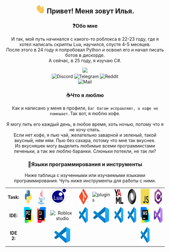 <h2 align="center"><img src="https://github.com/ProgrammDuck/ProgrammDuck/blob/main/wave.gif" width="30"> Привет! Меня зовут Илья.</h2>    
<h3 align="center"> ❓Обо мне </h3>
<p align="center">
  И так, мой путь начинался с какого-то роблокса в 22-23 году, где я хотел написать скрипты Lua, научился, спустя 4-5 месяцев.<br>
  После этого в 24 году я попробовал Python и освоил его и начал писать ботов в дискорде.<br>
  А сейчас, в 25 году, я изучаю C#.
</p>

<p align="center">
  <img src="https://github-readme-stats.vercel.app/api?username=ProgrammDuck&show_icons=true&theme=dark&locale=ru"><br>
  <img alt="Discord" src="https://img.shields.io/badge/Discord-ProgrammDuck-black?style=for-the-badge&logo=Discord&link=https%3A%2F%2Fdiscord.com%2Fusers%2Fprogrammduck">
  <img alt="Telegram" src="https://img.shields.io/badge/Telegram-%40ProgrammDuck-black?style=for-the-badge&logo=Telegram&link=https%3A%2F%2Ft.me%2Fprogrammduck">
  <img alt="Reddit" src="https://img.shields.io/badge/Reddit-Pr0grammDuck-black?style=for-the-badge&logo=Reddit&link=https%3A%2F%2Fwww.reddit.com%2Fuser%2FPr0gramm_Duck%2F"><br>
  <img alt="Mail" src="https://img.shields.io/badge/Mail-ProgrammDuck%40yandex.ru-black?style=for-the-badge&logo=Gmail&logoColor=%2330B980&link=https%3A%2F%2Fwww.reddit.com%2Fuser%2FPr0gramm_Duck%2F">
</p>

<h3 align="center"> ☕Что я люблю </h3>
<p align="center">
  Как и написано у меня в профиле, <code>Баг багом исправляют, а кофе не помешает.</code>Так вот, я люблю кофе.<br>
  <br>
  Я могу пить его каждый день, в любое время, хоть ночью, потому что я не хочу спать.<br>
  Если нет кофе, я пью чай, желательно заварной и зеленый, такой вкусный, ням ням. Пью без сахара, потому что мне так вкуснее.<br>
  Из вкусняшек могу выделить любимые всеми программистами печеньки, а так же люблю баранки. Слюньки потекли, не так ли?
</p>

<h3 align="center">📕Языки программирования и инструменты</h3>
<p align="center">
  Ниже таблица с изученными или изучаемыми языками программирования. Чуть ниже инструменты для работы с ними.
</p>
<table align="center">
  <tr>
    <td><p align="center"><strong>Task:</strong></p></td>
    <td><img src="https://github.com/devicons/devicon/blob/master/icons/python/python-original.svg" title="python" alt="python" width="50" height="50" /></td>
    <td><img src="https://github.com/devicons/devicon/blob/master/icons/java/java-original.svg" title="java" alt="java" width="50" height="50" /></td>
    <td><img src="https://github.com/devicons/devicon/blob/master/icons/lua/lua-original.svg" title="lua" alt="lua" width="50" height="50" /></td>
    <td><img src="https://github.com/devicons/devicon/blob/master/icons/git/git-original.svg" title="git" alt="git" width="50" height="50" /></td>
    <td><img src="https://github.com/undrfined/mc-icons/blob/master/pics/2_Grass.png" title="plugins" alt="plugins" width="50" height="50" /></td>
    <td><img src="https://github.com/devicons/devicon/blob/master/icons/yaml/yaml-original.svg" title="yaml" alt="yaml" width="50" height="50" /></td>
    <td><img src="https://github.com/devicons/devicon/blob/master/icons/json/json-original.svg" title="json" alt="json" width="50" height="50" /></td>
    <td><img src="https://github.com/devicons/devicon/blob/master/icons/javascript/javascript-original.svg" title="javascript" alt="javascript" width="50" height="50" /></td>
    <td><img src="https://github.com/devicons/devicon/blob/master/icons/csharp/csharp-original.svg" title="javascript" alt="javascript" width="50" height="50" /></td>
  </tr>
  <tr align="center">
    <td><p align="center"><strong>IDE:</strong></p></td>
    <td><img src="https://github.com/devicons/devicon/blob/master/icons/pycharm/pycharm-original.svg" title="pycharm" alt="pycharm" width="50" height="50" /></td>
    <td><img src="https://github.com/devicons/devicon/blob/master/icons/intellij/intellij-original.svg" title="intellij" alt="intellij" width="50" height="50" /></td>
    <td><img src="https://camo.githubusercontent.com/f03c3566f5a1b94f2a989c598af5864490f9d34882d237851ce2040850745431/68747470733a2f2f75706c6f61642e77696b696d656469612e6f72672f77696b6970656469612f636f6d6d6f6e732f352f35382f526f626c6f785f53747564696f5f6c6f676f5f323032315f70726573656e742e737667" title="Roblox studio" alt="Roblox studio" width="50" height="50" /></td>
    <td><img src="https://github.com/devicons/devicon/blob/master/icons/vscode/vscode-original.svg" title="VScode" alt="VScode" width="50" height="50" /></td>
    <td><img src="https://github.com/devicons/devicon/blob/master/icons/vscode/vscode-original.svg" title="VScode" alt="VScode" width="50" height="50" /></td>
    <td><img src="https://github.com/devicons/devicon/blob/master/icons/vscode/vscode-original.svg" title="VScode" alt="VScode" width="50" height="50" /></td>
    <td><img src="https://github.com/devicons/devicon/blob/master/icons/vscode/vscode-original.svg" title="VScode" alt="VScode" width="50" height="50" /></td>
    <td><img src="https://github.com/devicons/devicon/blob/master/icons/webstorm/webstorm-original.svg" title="WebStorm" alt="WebStorm" width="50" height="50" /></td>
    <td><img src="https://github.com/devicons/devicon/blob/master/icons/visualstudio/visualstudio-original.svg" title="WebStorm" alt="WebStorm" width="50" height="50" /></td>
  </tr>
  <tr align="center">
    <td><p align="center"><strong>IDE 2:</strong></p></td>
    <td></td>
    <td></td>
    <td><img src="https://github.com/devicons/devicon/blob/master/icons/vscode/vscode-original.svg" title="VScode" alt="VScode" width="50" height="50" /></td>
    <td></td>
    <td></td>
    <td></td>
    <td></td>
    <td><img src="https://github.com/devicons/devicon/blob/master/icons/vscode/vscode-original.svg" title="VScode" alt="VScode" width="50" height="50" /></td>
    <td></td>

  </tr>
</table>
